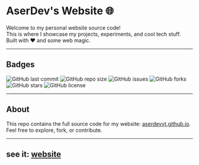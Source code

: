 # AserDev's Website 🌐

Welcome to my personal website source code!  
This is where I showcase my projects, experiments, and cool tech stuff. Built with ❤️ and some web magic.

---

## Badges

![GitHub last commit](https://img.shields.io/github/last-commit/aserdevyt/aserdevyt.github.io?style=flat-square)
![GitHub repo size](https://img.shields.io/github/repo-size/aserdevyt/aserdevyt.github.io?style=flat-square)
![GitHub issues](https://img.shields.io/github/issues/aserdevyt/aserdevyt.github.io?style=flat-square)
![GitHub forks](https://img.shields.io/github/forks/aserdevyt/aserdevyt.github.io?style=flat-square)
![GitHub stars](https://img.shields.io/github/stars/aserdevyt/aserdevyt.github.io?style=flat-square)
![GitHub license](https://img.shields.io/github/license/aserdevyt/aserdevyt.github.io?style=flat-square)

---


## About

This repo contains the full source code for my website: [aserdevyt.github.io](https://aserdevyt.github.io).  
Feel free to explore, fork, or contribute.  

---

## see it: [website](aserdevyt.github.io)
